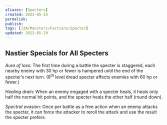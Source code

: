 ```yaml
---
aliases: [Specters]
created: 2023-05-24
permalink: 
publish: 
tags: [13A/Monsters/Factions/Specter]
updated: 2023-05-29
---
```


## Nastier Specials for All Specters

*Aura of loss:* The first time during a battle the specter is staggered, each nearby enemy with 30 hp or fewer is hampered until the end of the specter’s next turn. (9<sup>th</sup> level dread specter affects enemies with 60 hp or fewer.)

*Healing drain:* When an enemy engaged with a specter heals, it heals only half the normal hit points, and the specter heals the other half (round down).

*Spectral evasion:* Once per battle as a free action when an enemy attacks the specter, it can force the attacker to reroll the attack and use the result the specter prefers.